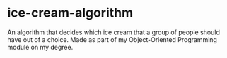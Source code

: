 # ice-cream-algorithm
 An algorithm that decides which ice cream that a group of people should have out of a choice. Made as part of my Object-Oriented Programming module on my degree.
